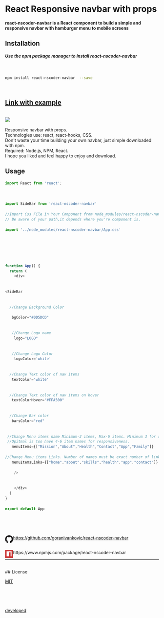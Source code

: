 <h1>React Responsive navbar with props</h1>



<h4>react-nscoder-navbar is a React component to build a simple and responsive navbar with hamburger menu to mobile screens</h4>



## Installation

<h5>Use the npm package manager to install react-nscoder-navbar</h5>

</br>



```bash
npm install react-nscoder-navbar  --save
```

</br>

[<h2>Link with example</h2>](https://goranivankovic.github.io/react-navbar-hor/)


</br>




  <img src="https://media.giphy.com/media/PmN6BuVy5VIUzA8zJ0/giphy.gif" heigt="500" width="500" />
  
  
  <p>
  Responsive navbar with props.</br>
  Technologies use: react,  react-hooks, CSS.</br>
  Don't waste your time building your own navbar, just simple downloaded with npm.</br>
  Required: Node.js, NPM, React.</br>
  I hope you liked and feel happy to enjoy and download.
  

  </p>
  
  
  
  ## Usage

```javascript
import React from 'react';



import SideBar from 'react-nscoder-navbar'

//Import Css File in Your Component from node_modules/react-nscoder-navbar/App.css. 
// Be aware of your path,it depends where you're component is.

import '../node_modules/react-nscoder-navbar/App.css'






function App() {
  return (
    <div>
  
  
<SideBar
   
  
  //Change Background Color
   
   bgColor="#0D5DCD"


   //Change Logo name
    logo="LOGO"


   //Change Logo Color
    logoColor='white'


  //Change Text color of nav items
   textColor='white'


  //Change Text color of nav items on hover
   textColorHover="#FFA500"
   

  //Change Bar color 
   barsColor="red"
   
 
 //Change Menu items name Minimum-3 items, Max-6 items. Minimum 3 for responsiveness.
 //Opitmal is too have 4-6 item names for responsiveness.
   menuItems={["Mission","About","Health","Contact","App","Family"]}

//Change Menu items Links. Number of names must be exact number of links. 3 Names == 3 links. 
   menuItemsLinks={["home","about","skills","health","app","contact"]}

    />


    </div>
  )
}

export default App




```






</br>

<img align="left" alt="GitHub" width="26px" src="https://raw.githubusercontent.com/github/explore/78df643247d429f6cc873026c0622819ad797942/topics/github/github.png" />https://github.com/goranivankovic/react-nscoder-navbar

</br>
<img  align="left" alt="GitHub" width="26px" src="https://raw.githubusercontent.com/github/explore/80688e429a7d4ef2fca1e82350fe8e3517d3494d/topics/npm/npm.png" alt="npm" />https://www.npmjs.com/package/react-nscoder-navbar



<hr></hr>

</br>
## License

[MIT](https://choosealicense.com/licenses/mit/)


</br>
</br>

##
[developed](https://github.com/goranivankovic)







